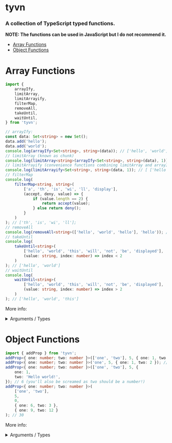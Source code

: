 # tyvn

### A collection of TypeScript typed functions.

**NOTE: The functions can be used in JavaScript but I do not recommend it.**

- [Array Functions](#array-functions)
- [Object Functions](#object-functions)

# Array Functions

```ts
import {
	arrayIfy,
	limitArray,
	limitArrayify,
	filterMap,
	removeAll,
	takeUntil,
	waitUntil,
} from 'tyvn';

// arrayIfy:
const data: Set<string> = new Set();
data.add('hello');
data.add('world');
console.log(arrayIfy<Set<string>, string>(data)); // ['hello', 'world'];
// limitArray (known as chunk)
console.log(limitArray<string>(arrayIfy<Set<string>, string>(data), 1)); // [ [ 'hello' ], [ 'world' ] ]
// limitArrayify (convenience functions combining limitArray and arrayIfy)
console.log(limitArrayify<Set<string>, string>(data, 1)); // [ ['hello'], ['world'] ]
// filterMap
console.log(
	filterMap<string, string>(
		['a', 'th', 'is', 'wi', 'll', 'display'],
		(accept, deny, value) => {
			if (value.length == 2) {
				return accept(value);
			} else return deny();
		}
	)
); // ['th', 'is', 'wi', 'll'];
// removeAll
console.log(removeAll<string>(['hello', 'world', 'hello'], 'hello')); // ['world'];
// takeUntil
console.log(
	takeUntil<string>(
		['hello', 'world', 'this', 'will', 'not', 'be', 'displayed'],
		(value: string, index: number) => index < 2
	)
); // ['hello', 'world']
// waitUntil
console.log(
	waitUntil<string>(
		['hello', 'world', 'this', 'will', 'not', 'be', 'displayed'],
		(value: string, index: number) => index > 2
	)
); // ['hello', 'world', 'this']
```

More info:

<details>
<summary>Arguments / Types</summary>

- - - : Typed argument, ie T/R
- - : Param

- arrayIfy: Turn Objects / Class' / other stuff into an Array.
- - - T: Type that will be expected for the input argument
- - - R: Type that the array should expect to return.
- - input: T: Something inputted. Must have same type as T.

- limitArray: "Chunk" an array into smaller arrays with a maximum length.
- - - R: Expected type for the Array. Do not wrap inside Array<> unless the input is an Array inside an Array.
- - arr: Array&lt;R&gt;: Input. Must be an array of the type you specified.
- - length: number: What the max length of each sub array is.

- limitArrayify: Convenience function. Joins limitArray and arrayIfy togethor.
- - - T: Type that will be expected for the input argument
- - - R: Type that the array should expect to return.
- - input: T: Something inputted. Must have same type as T.
- - length: number: What the max length of each sub array is.
- filterMap: Filter & map merged into one function.
- - - T: Type of the array that'll be inputted.
- - - R: The type you want the return array to be.
- - arr: Array&lt;T&gt; The input array. Must be the same type as T
- - filter: FilterFn&lt;T,R&gt;: The filter function. Looks like so: `(accept, deny, value, index, array)`
- removeAll: Remove all elements from an Array that are equal to the specified param.
- - - T: The type of the array that will be inputted. Also applies for the value to filter out.
- - arr: Array&lt;T&gt;: The input array. Must be an array of T
- - value: T: The value to filter out. Must be the same as T.
- takeUntil: Map through an Array until the specified function returns false.
- - - T: The type of the array that will be inputted.
- - arr: Array&lt;T&gt;: The inputted array. Must be a type of T.
- - until: UntilFn&lt;T&gt;: The function to decide whether or not to stop adding values to the final array. Looks like so: `(value, index, array)`
- waitUntil: Map through an Array until the specified function returns true.
- - - T: The type of the array that will be inputted.
- - arr: Array&lt;T&gt;: The inputted array. Must be a type of T.
- - until: UntilFn&lt;T&gt;: The function to decide whether or not to stop adding values to the final array. Looks like so: `(value, index, array)`
  </details>

# Object Functions

```typescript
import { addProp } from 'tyvn';
addProp<{ one: number; two: number }>(['one', 'two'], 5, { one: 1, two: 2 }); // 3
addProp<{ one: number; two: number }>('one', 5, { one: 1, two: 2 }); // 1
addProp<{ one: number; two: number }>(['one', 'two'], 5, {
	one: 1,
	two: 'Hello world!',
}); // 6 (you'll also be screamed as two should be a number!)
addProp<{ one: number; two: number }>(
	['one', 'two'],
	5,
	0,
	{ one: 6, two: 3 },
	{ one: 9, two: 12 }
); // 30
```

More info:

<details>
<summary>Arguments / Types</summary>

- - - : Typed argument, ie T/R
- - : Param

- addProp: Add properties togethor on objects inputted that will calculate a final sum. Supports default values.
- - - T: Type of the inputs that will be inputted.
- - prop: keyof&lt;T&gt; | Array&lt;keyof&lt;T&gt;&gt;: Properties to be accounted for when adding up the numbers
- - defaultValue: number: The default value that'll be added to the result if either the value on one of the inputs is not a number / doesn't exist.
- - startValue: number: The base value.
- - ...inputs: Array&lt;T|Readonly&lt;T&gt;&gt; The inputs. It's a sweeper so as many as you'd like can be added. Note that it has to be relatable to T. Either Readonly or an instance of the interface provided.
  </details>
